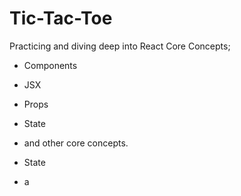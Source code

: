 # Tic-Tac-Toe

Practicing and diving deep into React Core Concepts; 
- Components
- JSX
- Props
- State
- and other core concepts.

- State
- a




